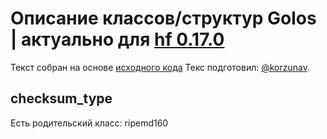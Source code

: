 # Описание классов/структур Golos | актуально для [hf 0.17.0](https://github.com/GolosChain/golos/releases/tag/v0.17.0)
Текст собран на основе [исходного кода](https://github.com/GolosChain/golos/tree/master/libraries/protocol/include/golos/protocol/types.hpp)
Текс подготовил: [@korzunav](https://golos.io/@korzunav).
## checksum_type

Есть родительский класс: ripemd160

